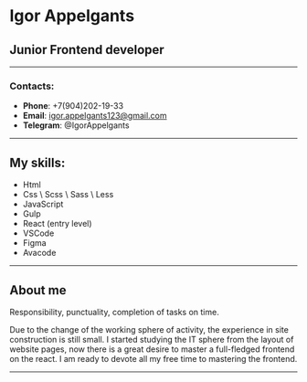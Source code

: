 # Igor Appelgants
## Junior Frontend developer
---
### Contacts:
* **Phone**: +7(904)202-19-33
* **Email**: igor.appelgants123@gmail.com
* **Telegram**: @IgorAppelgants 
---
## My skills:
+ Html
+ Css \ Scss \ Sass \ Less
+ JavaScript
+ Gulp
+ React (entry level)
+ VSCode
+ Figma
+ Avacode
---
## About me
Responsibility, punctuality, completion of tasks
on time.

Due to the change of the working sphere of activity, the experience in
site construction is still small. I started studying the IT sphere from the layout
of website pages, now there is a great desire to master
a full-fledged frontend on the react.
I am ready to devote all my free time to mastering the frontend.

---

  
